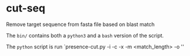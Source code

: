 # cut-seq
Remove target sequence from fasta file based on blast match

The `bin/` contains both a `python3` and a `bash` version of the script.

The `python` script is run `presence-cut.py -i <inputfile> -c <matchfile> -x <identity> -m <match_length> -o <outputfile>''
